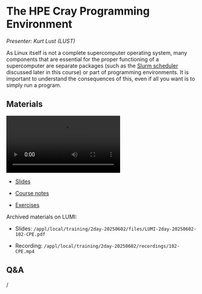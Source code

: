 # The HPE Cray Programming Environment

*Presenter: Kurt Lust (LUST)*

As Linux itself is not a complete supercomputer operating system, many components
that are essential for the proper functioning of a supercomputer are separate packages
(such as the [Slurm scheduler](M201-Slurm.md) discussed later in this course) or part 
of programming environments. 
It is important to understand the consequences of this, even if all you want is to simply
run a program.


## Materials

<!--
Materials will be made available after the lecture
-->

<video src="https://462000265.lumidata.eu/2day-20250602/recordings/102-CPE.mp4" controls="controls"></video>

<!--
-   A video recording will follow.
-->

-   [Slides](https://462000265.lumidata.eu/2day-20250602/files/LUMI-2day-20250602-102-CPE.pdf)

-   [Course notes](102-CPE.md)

-   [Exercises](E102-CPE.md)

Archived materials on LUMI:

-   Slides: `/appl/local/training/2day-20250602/files/LUMI-2day-20250602-102-CPE.pdf`

-   Recording: `/appl/local/training/2day-20250602/recordings/102-CPE.mp4`


## Q&A

/
